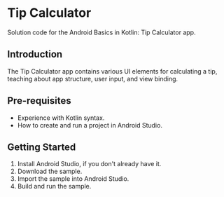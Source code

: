 Tip Calculator 
=================================

Solution code for the Android Basics in Kotlin: Tip Calculator app.


Introduction
------------
The Tip Calculator app contains various UI elements for calculating a tip,
teaching about app structure, user input, and view binding.


Pre-requisites
--------------
* Experience with Kotlin syntax.
* How to create and run a project in Android Studio.


Getting Started
---------------
1. Install Android Studio, if you don't already have it.
2. Download the sample.
3. Import the sample into Android Studio.
4. Build and run the sample.
